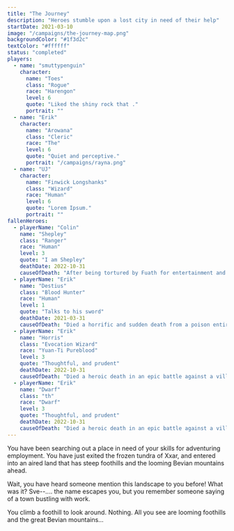 ```yaml
---
title: "The Journey"
description: "Heroes stumble upon a lost city in need of their help"
startDate: 2021-03-10
image: "/campaigns/the-journey-map.png"
backgroundColor: "#1f3d2c"
textColor: "#ffffff"
status: "completed"
players:
  - name: "smuttypenguin"
    character:
      name: "Toes"
      class: "Rogue"
      race: "Harengon"
      level: 6
      quote: "Liked the shiny rock that ."
      portrait: ""
  - name: "Erik"
    character:
      name: "Arowana"
      class: "Cleric"
      race: "The"
      level: 6
      quote: "Quiet and perceptive."
      portrait: "/campaigns/rayna.png"
  - name: "UJ"
    character:
      name: "Finwick Longshanks"
      class: "Wizard"
      race: "Human"
      level: 6
      quote: "Lorem Ipsum."
      portrait: ""
fallenHeroes:
  - playerName: "Colin"
    name: "Shepley"
    class: "Ranger"
    race: "Human"
    level: 3
    quote: "I am Shepley"
    deathDate: 2022-10-31
    causeOfDeath: "After being tortured by Fuath for entertainment and cursed, he was driven as a werewolf and killed."
  - playerName: "Erik"
    name: "Destius"
    class: "Blood Hunter"
    race: "Human"
    level: 1
    quote: "Talks to his sword"
    deathDate: 2021-03-31
    causeOfDeath: "Died a horrific and sudden death from a poison entirely too powerful to be in the game."
  - playerName: "Erik"
    name: "Horris"
    class: "Evocation Wizard"
    race: "Yuan-Ti Pureblood"
    level: 3
    quote: "Thoughtful, and prudent"
    deathDate: 2022-10-31
    causeOfDeath: "Died a heroic death in an epic battle against a villian, saving Toes and Abernath."
  - playerName: "Erik"
    name: "Dwarf"
    class: "th"
    race: "Dwarf"
    level: 3
    quote: "Thoughtful, and prudent"
    deathDate: 2022-10-31
    causeOfDeath: "Died a heroic death in an epic battle against a villian, saving Toes and Abernath."
---
```


You have been searching out a place in need of your skills for adventuring employment. You have just exited the frozen tundra of Xxar, and entered into an aired land that has steep foothills and the looming Bevian mountains ahead.

Wait, you have heard someone mention this landscape to you before! What was it? Sve--.... the name escapes you, but you remember someone saying of a town bustling with work. 

You climb a foothill to look around. Nothing. All you see are looming foothills and the great Bevian mountains...